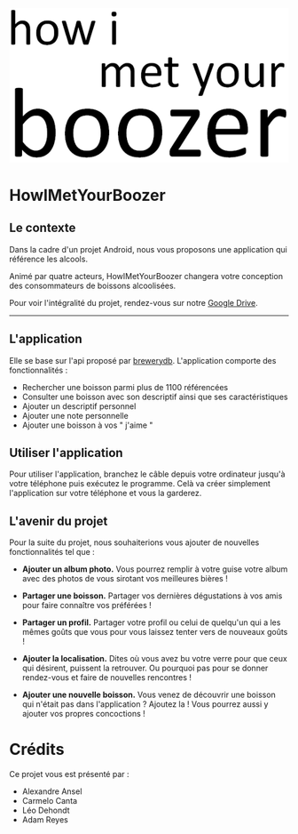 ![alt text](ressources/HIMYB.png "Main Logo")
# HowIMetYourBoozer
## Le contexte

Dans la cadre d'un projet Android, nous vous proposons une application qui référence les alcools.

Animé par quatre acteurs, HowIMetYourBoozer changera votre conception des consommateurs de boissons alcoolisées.


Pour voir l'intégralité du projet, rendez-vous sur notre [Google Drive](https://drive.google.com/drive/folders/1sSUOrreBSluDfVOcAJeBtNWFBYQJgEyu?usp=sharing).

---

## L'application

Elle se base sur l'api proposé par [brewerydb](https://www.brewerydb.com/). L'application comporte des fonctionnalités :

* Rechercher une boisson parmi plus de 1100 référencées
* Consulter une boisson avec son descriptif ainsi que ses caractéristiques
* Ajouter un descriptif personnel
* Ajouter une note personnelle
* Ajouter une boisson à vos " j'aime "

## Utiliser l'application
Pour utiliser l'application, branchez le câble depuis votre ordinateur jusqu'à votre téléphone puis exécutez le programme. Celà va créer simplement l'application sur votre téléphone et vous la garderez.

## L'avenir du projet
Pour la suite du projet, nous souhaiterions vous ajouter de nouvelles fonctionnalités tel que :

* __Ajouter un album photo.__ Vous pourrez remplir à votre guise votre album avec des photos de vous sirotant vos meilleures bières !

* __Partager une boisson.__ Partager vos dernières dégustations à vos amis pour faire connaître vos préférées !

* __Partager un profil.__ Partager votre profil ou celui de quelqu'un qui a les mêmes goûts que vous pour vous laissez tenter vers de nouveaux goûts !

* __Ajouter la localisation.__ Dites où vous avez bu votre verre pour que ceux qui désirent, puissent la retrouver. Ou pourquoi pas pour se donner rendez-vous et faire de nouvelles rencontres !

* __Ajouter une nouvelle boisson.__ Vous venez de découvrir une boisson qui n'était pas dans l'application ? Ajoutez la ! Vous pourrez aussi y ajouter vos propres concoctions !

# Crédits
Ce projet vous est présenté par :
* Alexandre Ansel
* Carmelo Canta
* Léo Dehondt
* Adam Reyes